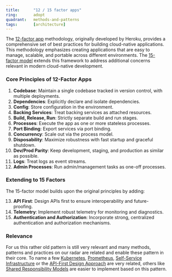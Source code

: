```yaml
---
title:      "12 / 15 factor apps"
ring:       adopt
quadrant:   methods-and-patterns
tags:       [architecture]
---
```


The [12-factor app](https://12factor.net/de/) methodology, originally developed by Heroku, provides a comprehensive set of best practices for building cloud-native applications. This methodology emphasizes creating applications that are easy to manage, scalable, and portable across different environments. The [15-factor model](https://developer.ibm.com/articles/15-factor-applications/) extends this framework to address additional concerns relevant in modern cloud-native development.

### Core Principles of 12-Factor Apps

1) **Codebase**: Maintain a single codebase tracked in version control, with multiple deployments.
2) **Dependencies**: Explicitly declare and isolate dependencies.
3) **Config**: Store configuration in the environment.
4) **Backing Services**: Treat backing services as attached resources.
5) **Build, Release, Run**: Strictly separate build and run stages.
6) **Processes**: Execute the app as one or more stateless processes.
7) **Port Binding**: Export services via port binding.
8) **Concurrency**: Scale out via the process model.
9) **Disposability**: Maximize robustness with fast startup and graceful shutdown.
10) **Dev/Prod Parity**: Keep development, staging, and production as similar as possible.
11) **Logs**: Treat logs as event streams.
12) **Admin Processes**: Run admin/management tasks as one-off processes.

### Extending to 15 Factors

The 15-factor model builds upon the original principles by adding:

13) **API First**: Design APIs first to ensure interoperability and future-proofing.
14) **Telemetry**: Implement robust telemetry for monitoring and diagnostics.
15) **Authentication and Authorization**: Incorporate strong, centralized authentication and authorization mechanisms.

### Relevance

For us this rather old pattern is still very relevant and many methods, patterns and practices on our radar are related and enable these pattern in their core. To name a few [Kubernetes](/platforms-and-aoe-services/kubernetes/), [Prometheus](/platforms-and-aoe-services/prometheus/), [Self-Service Infrastructure](/platforms-and-aoe-services/self-service-infrastructure/) or the [API-First Design Approach](/methods-and-patterns/api-first-design-approach/) are very related, others like [Shared Responsibility Models](/methods-and-patterns/shared-responsibility/) are easier to implement based on this pattern.
